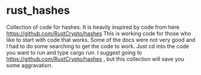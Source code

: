 # rust_hashes
Collection of code for hashes.
It is heavily inspired by code from here https://github.com/RustCrypto/hashes
This is working code for those who like to start with code that works.
Some of the docs were not very good and I had to do some searching to get the code to work.
Just cd into the code you want to run and type cargo run. 
I suggest going to https://github.com/RustCrypto/hashes , but this collection will save you some aggravation.
